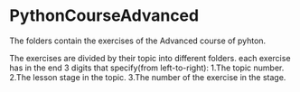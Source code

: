 # PythonCourseAdvanced
The folders contain the exercises of the Advanced course of pyhton.

The exercises are divided by their topic into different folders. each exercise has in the end 3 digits that specify(from left-to-right): 
  1.The topic number. 
  2.The lesson stage in the topic. 
  3.The number of the exercise in the stage.
